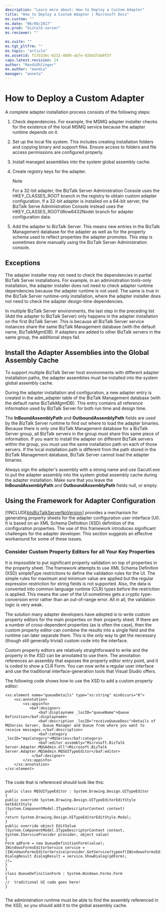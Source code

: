 ```yaml
---
description: "Learn more about: How to Deploy a Custom Adapter"
title: "How to Deploy a Custom Adapter | Microsoft Docs"
ms.custom: ""
ms.date: "06/08/2017"
ms.prod: "biztalk-server"
ms.reviewer: ""

ms.suite: ""
ms.tgt_pltfrm: ""
ms.topic: "article"
ms.assetid: f17b336c-6232-4889-ab7e-92b83fab0f5f
caps.latest.revision: 14
author: "MandiOhlinger"
ms.author: "mandia"
manager: "anneta"
---
```

# How to Deploy a Custom Adapter
A complete adapter installation process consists of the following steps:  
  
1.  Check dependencies. For example, the MSMQ adapter installer checks for the existence of the local MSMQ service because the adapter runtime depends on it.  
  
2.  Set up the local file system. This includes creating installation folders and copying binary and support files. Ensure access to folders and file access permissions are configured properly.  
  
3.  Install managed assemblies into the system global assembly cache.  
  
4.  Create registry keys for the adapter.  
  
    > [!NOTE]
    >  For a 32-bit adapter, the BizTalk Server Administration Console uses the HKEY_CLASSES_ROOT branch in the registry to obtain custom adapter configuration.  If a 32-bit adapter is installed on a 64-bit server, the BizTalk Serve Administration Console instead uses the HKEY_CLASSES_ROOT\Wow6432Node\ branch for adapter configuration data.  
  
5.  Add the adapter to BizTalk Server. This means new entries in the BizTalk Management database for the adapter as well as for the property schema used to reflect properties the adapter promotes. This step is sometimes done manually using the BizTalk Server Administration console.  
  
## Exceptions  
 The adapter installer may not need to check the dependencies in partial BizTalk Server installations. For example, in an administration tools-only installation, the adapter installer does not need to check adapter runtime dependencies because the adapter runtime is not used. The same is true in the BizTalk Server runtime-only installation, where the adapter installer does not need to check the adapter design-time dependencies.  
  
 In multiple BizTalk Server environments, the last step in the preceding list (Add the adapter to BizTalk Server) only happens in the adapter installation on the first BizTalk Server. This is because all BizTalk Server service instances share the same BizTalk Management database (with the default name, BizTalkMgmtDB). If adapters are added to other BizTalk servers in the same group, the additional steps fail.  
  
## Install the Adapter Assemblies into the Global Assembly Cache  
 To support multiple BizTalk Server host environments with different adapter installation paths, the adapter assemblies must be installed into the system global assembly cache.  
  
 During the adapter installation and configuration, a new adapter entry is created in the adm_adapter table of the BizTalk Management database (with the default name BizTalkMgmtDB). This entry contains all reference information used by BizTalk Server for both run time and design time.  
  
 The **InBoundAssemblyPath** and **OutboundAssemblyPath** fields are used by the BizTalk Server runtime to find out where to load the adapter binaries. Because there is only one BizTalk Management database for a BizTalk Server group, all BizTalk servers in the group must share this same piece of information. If you want to install the adapter on different BizTalk servers within the group, you must use the same installation path on each of those servers. If the local installation path is different from the path stored in the BizTalk Management database, BizTalk Server cannot load the adapter binaries.  
  
 Always sign the adapter's assembly with a strong name and use Gacutil.exe to put the adapter assembly into the system global assembly cache during the adapter installation. Make sure that you leave the **InBoundAssemblyPath** and **OutboundAssemblyPath** fields null, or empty.  
  
## Using the Framework for Adapter Configuration  
 [!INCLUDE[btsBizTalkServerNoVersion](../includes/btsbiztalkservernoversion-md.md)] provides a mechanism for generating property sheets for the adapter configuration user interface (UI). It is based on an XML Schema Definition (XSD) definition of the configuration properties. The use of this framework introduces significant challenges for the adapter developer. This section suggests an effective workaround for some of these issues.  
  
### Consider Custom Property Editors for all Your Key Properties  
 It is impossible to put significant property validation on top of properties in the property sheet. The framework attempts to use XML Schema Definition (XSD) simpleType restrictions to define the validation rules for the UI. The simple rules for maximum and minimum value are applied but the regular expression restriction for string fields is not supported. Also, the data is converted into common language runtime (CLR) types before the restriction is applied. This means the user of the UI sometimes gets a cryptic type-conversion error rather than an out-of-range error. All in all, the validation logic is very weak.  
  
 The solution many adapter developers have adopted is to write custom property editors for the main properties on their property sheet. If there are a number of cross-dependent properties (as is often the case), then the custom property editor can combine the results into a single field and the runtime can later separate them. This is the only way to get the necessary (though still generally trivial) custom code into the interface.  
  
 Custom property editors are relatively straightforward to write and the property in the XSD can be annotated to use them. The annotation references an assembly that exposes the property editor entry point, and it is coded to show a CLR Form. You can now write a regular user interface and use the traditional interface-generation tools that Visual Studio offers.  
  
 The following code shows how to use the XSD to add a custom property editor:  
  
```  
<xs:element name="queueDetails" type="xs:string" minOccurs="0">  
    <xs:annotation>  
        <xs:appinfo>  
           <baf:designer>  
               <baf:displayname _locID="queueName">Queue Definition</baf:displayname>  
               <baf:description _locID="receiveQueueDesc">Details of MQSeries Server, Queue Manager and Queue from where you want to receive messages.</baf:description>  
               <baf:category _locID="mqsCategory">MQSeries</baf:category>  
               <baf:editor assembly="Microsoft.BizTalk Server.Adapter.MQSAdmin.dll">Microsoft.BizTalk Server.Adapter.MQSAdmin.MQSUITypeEditor</baf:editor>  
            </baf:designer>  
        </xs:appinfo>  
    </xs:annotation>  
</xs:element>  
  
```  
  
 The code that is referenced should look like this:  
  
```  
public class MQSUITypeEditor : System.Drawing.Design.UITypeEditor  
{  
public override System.Drawing.Design.UITypeEditorEditStyle GetEditStyle  
(System.ComponentModel.ITypeDescriptorContext context)   
{  
return System.Drawing.Design.UITypeEditorEditStyle.Modal;  
}  
public override object EditValue (System.ComponentModel.ITypeDescriptorContext context,  
System.IServiceProvider provider, object value)   
{  
Form qdForm = new QueueDefinitionForm(value);  
IWindowsFormsEditorService service =   
(IWindowsFormsEditorService)provider.GetService(typeof(IWindowsFormsEditorService));  
DialogResult dialogResult = service.ShowDialog(qdForm);  
//…  
}  
}  
class QueueDefinitionForm : System.Windows.Forms.Form   
{  
//  traditional UI code goes here!  
}  
  
```  
  
 The administration runtime must be able to find the assembly referenced in the XSD, so you should add it to the global assembly cache.
